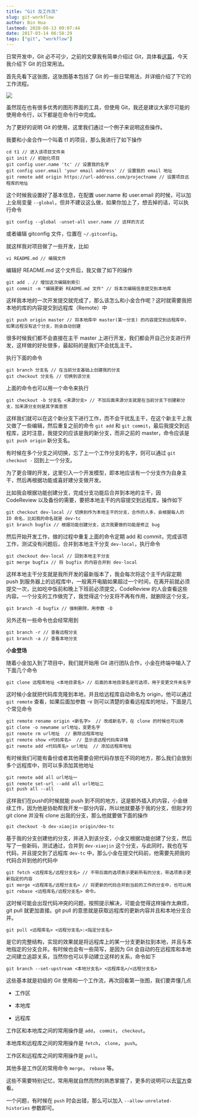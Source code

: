 ```yaml
---
title: "Git 及工作流"
slug: git-workflow
author: Bin Hua
lastmod: 2020-08-13 09:07:44
date: 2017-03-14 06:58:29
tags: ["git", "workflow"]
---
```


日常开发中，Git 必不可少，之前的文章我有简单介绍过 Git，具体看[这篇](/git-model-1)，今天我介绍下 Git 的日常用法。

首先先看下这张图，这张图基本包括了 Git 的一些日常用法，并详细介绍了下它的工作流程。

![](/imgs/git-workflow-01.jpg)

虽然现在也有很多优秀的图形界面的工具，但使用 Git，我还是建议大家尽可能的使用命令行，以下都是在命令行中完成。

为了更好的说明 Git 的使用，这里我们通过一个例子来说明这些操作。

我要和小金合作一个叫着 t1 的项目，那么我进行了如下操作

```
cd t1 // 进入该项目文件夹
git init // 初始化项目
git config user.name 'tc' // 设置我的名字
git config user.email 'your email address' // 设置我的 email 地址
git remote add origin https://url-address.com/projectname // 设置项目远程库的地址
```

这个时候我设置好了基本信息，在配置 user.name 和 user.email 的时候，可以加上全局变量 `--global`，但并不建议这么做，如果你加上了，想去掉的话，可以执行命令

```
git config --global -unset-all user.name // 这样的方式
```

或者编辑 gitconfig 文件，位置在 `~/.gitconfig`。

就这样我对项目做了一些开发，比如

```
vi README.md // 编辑文件
```

编辑好 README.md 这个文件后，我又做了如下的操作

```
git add . // 增加这次编辑到索引
git commit -m "编辑更新 README.md 文件" // 将本次编辑信息提交到本地库
```

这样我本地的一次开发提交就完成了，那么该怎么和小金合作呢？这时就需要我把本地的库的内容提交到远程库（Remote）中

```
git push origin master // 将本地库中 master(某一分支) 的内容提交到远程库中，如果远程没有这个分支，则会自动创建
```

很多时候我们都不会直接在主干 master 上进行开发，我们都会开自己分支进行开发，这样做的好处很多，最起码的是我们不会扰乱主干。

执行下面的命令

```
git branch 分支名 // 在当前分支基础上创建我的分支
git checkout 分支名 // 切换到该分支
```

上面的命令也可以用一个命令来执行

```
git checkout -b 分支名 <来源分支> // 不加后面来源分支就是在当前分支下创建新分支，加来源分支则是其字面意思
```

这样我们就可以在这个新分支下进行工作，而不会干扰乱主干，在这个新主干上我又做了一些编辑，然后重复之前的命令 `git add` 和 `git commit`，最后我提交到远程库，这时注意，我提交的应该是我的新分支，而非之前的 master，命令应该是 `git push origin` 新分支名。

有时候在多个分支之间切换，忘了上一个工作分支的名字，则可以通过 `git checkout -` 回到上一个分支。

为了更合理的开发，这里引入一个开发模型，即本地应该有一个分支作为自身主干，然后再根据功能或喜好建分支做开发。

比如我会根据功能创建分支，完成分支功能后合并到本地的主干，因 CodeReview 以及备份的需要，要把本地主干的内容提交到远程库，操作如下

```
git checkout dev-local // 切换到作为本地主干的分支，合作的人多，会根据每人的 ID 命名，比如我的命名就是 dev-tc
git branch bugfix // 根据功能创建分支，这次我要做的功能是修正 bug
```

然后开始开发工作，做的过程中重复上面的命令定期 add 和 commit，完成该项工作，测试没有问题后，合并到本地主干分支 `dev-local`，执行命令

```
git checkout dev-local // 回到本地主干分支
git merge bugfix // 将 bugfix 的内容合并到 dev-local
```

这样本地主干分支就是我所开发的最新版本了，我会每次将这个主干内容定期 push 到服务器上的远程库中，一般离开电脑如果超过一个时间，在离开前就必须提交一次，比如吃中饭前和晚上下班前必须提交，CodeReview 的人会查看这些内容。一个分支的工作做完了，我觉得这个分支将不再有作用，就删除这个分支。

```
git branch -d bugfix // 强制删除，用参数 -D
```

另外还有一些命令也会经常用到

```
git branch -r // 查看远程分支
git branch -a // 查看本地分支
```

**小金登场**

随着小金加入到了项目中，我们就开始用 Git 进行团队合作，小金在终端中输入了下面几个命令

```
git clone 远程库地址 <本地目录名> // 后面的本地目录名是可选项，用于变更文件夹名字
```

这时候小金就把代码库克隆到本地，并且给远程库自动命名为 origin，他可以通过 `git remote` 查看，如果后面加参数 -v 则可以清楚的查看远程库的地址，下面是几个常见命令

```
git remote rename origin <新名字>  // 改成新名字，在 clone 的时候也可以用 git clone -o newname url地址，变更名字
git remote rm url地址  // 删除远程库地址
git remote show <代码库名>  // 显示该远程代码库详情
git remote add <代码库名> url地址  // 添加远程库地址
```

有时候我们可能有备份或者其他需要会把代码存放在不同的地方，那么我们会放到多个远程库中，则可以多添加其他地址

```
git remote add all url地址一
git remote set-url --add all url地址二
git push all --all
```

这样我们在push的时候就能 push 到不同的地方，这是额外插入的内容，小金继续工作，因为他是协助帮我开发一部分内容，所以他就要基于我的分支，但刚才的 git clone 并没有 clone 出我的分支，那么他就要做下面的操作

```
git checkout -b dev-xiaojin origin/dev-tc
```

基于我的分支创建他的分支，并进入到该分支，小金又根据功能创建了分支，然后写了一些新码，测试通过，合并到 `dev-xiaojin` 这个分支，与此同时，我也在写代码，并且提交到了远程库 `dev-tc` 中，那么小金在提交代码前，他需要先把我的代码合并到他的代码中

```
git fetch <远程库名/远程分支名> // 不带后面的选项表示更新所有的分支，带选项表示更新指定的内容
git merge <远程库名/远程分支名> // 将更新的代码合并到当前的工作的分支中，也可以用 git rebase <远程库名/远程分支名> 命令。
```

这时候可能会出现代码冲突的问题，按照提示解决，可能会觉得这样操作太麻烦， git pull 就更加直接。git pull 的意思就是获取远程库的更新内容并且和本地分支合并。

```
git pull <远程库名> <远程分支名>:<指定分支名>
```

是它的完整结构，实现的效果就是将远程库上的某一分支更新拉到本地，并且与本地指定的分支合并。有时候也会有一些简写，是因为 Git 会自动的在远程库和本地之间建立追踪关系，当然你也可以手动建立这样的关系，命令如下

```
git branch --set-upstream <本地分支名> <远程库名>/<远程分支名>
```

这些基本就是初级的 Git 使用和一个工作流，再次回看第一张图，我们要弄懂几点

- 工作区

- 本地库

- 远程库 

工作区和本地库之间的常用操作是 `add`， `commit`， `checkout`。

本地库和远程库之间的常用操作是 `fetch`， `clone`， `push`。

工作区和远程库之间的常用操作是 `pull`。

其他多是工作区的常用命令 `merge`， `rebase` 等。

这些不需要特别记忆，常用用就自然而然的熟悉掌握了，更多的说明可以去[官方](https://git-scm.com/)查看。

一个问题，有时候在 `push` 时会出错，那么可以加入 `--allow-unrelated-histories` 参数即可。